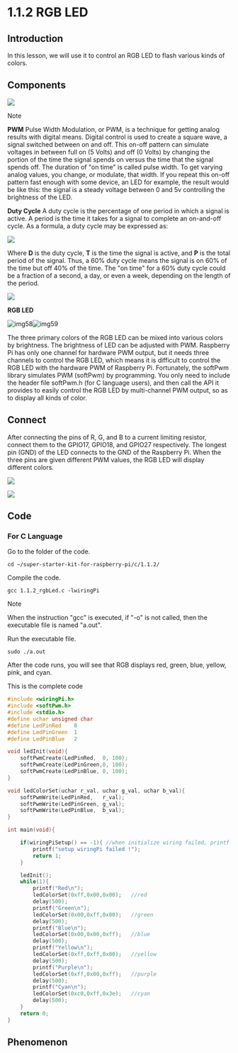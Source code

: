 # 1.1.2 RGB LED

## Introduction

In this lesson, we will use it to control an RGB LED to flash various kinds of colors.

## Components

![](./img/list_rgb_led.png)

> [!NOTE]
>
> **PWM**
> Pulse Width Modulation, or PWM, is a technique for getting analog results with digital means. Digital control is used to create a square wave, a signal switched between on and off. This on-off pattern can simulate voltages in between full on (5 Volts) and off (0 Volts) by changing the portion of the time the signal spends on versus the time that the signal spends off. The duration of "on time" is called pulse width. To get varying analog values, you change, or modulate, that width. If you repeat this on-off pattern fast enough with some device, an LED for example, the result would be like this: the signal is a steady voltage between 0 and 5v controlling the brightness of the LED.
>
> **Duty Cycle**
> A duty cycle is the percentage of one period in which a signal is active. A period is the time it takes for a signal to complete an on-and-off cycle. As a formula, a duty cycle may be expressed as:
>
> ![](./img/image56.png)
>
> Where **D** is the duty cycle, **T** is the time the signal is active, and **P** is the total period of the signal. Thus, a 60% duty cycle means the signal is on 60% of the time but off 40% of the time. The "on time" for a 60% duty cycle could be a fraction of a second, a day, or even a week, depending on the length of the period.
>
> ![](./img/image57.jpeg)

**RGB LED**

![img58](./img/image58.png)![img59](./img/image59.png)

The three primary colors of the RGB LED can be mixed into various colors by brightness. The brightness of LED can be adjusted with PWM. Raspberry Pi has only one channel for hardware PWM output, but it needs three channels to control the RGB LED, which means it is difficult to control the RGB LED with the hardware PWM of Raspberry Pi. Fortunately, the softPwm library simulates PWM (softPwm) by programming. You only need to include the header file softPwm.h (for C language users), and then call the API it provides to easily control the RGB LED by multi-channel PWM output, so as to display all kinds of color.

## Connect

After connecting the pins of R, G, and B to a current limiting resistor, connect them to the GPIO17, GPIO18, and GPIO27 respectively. The longest pin (GND) of the LED connects to the GND of the Raspberry Pi. When the three pins are given different PWM values, the RGB LED will display different colors.

![](./img/rgb_led_schematic.png)

![](./img/image61.png)



## Code

### For C Language

Go to the folder of the code.

```
cd ~/super-starter-kit-for-raspberry-pi/c/1.1.2/
```

Compile the code. 

```
gcc 1.1.2_rgbLed.c -lwiringPi
```

> [!NOTE]
>
> When the instruction "gcc" is executed, if "-o" is not called, then the executable file is named "a.out".

Run the executable file.

```
sudo ./a.out
```

After the code runs, you will see that RGB displays red, green, blue, yellow, pink, and cyan.

This is the complete code

```c
#include <wiringPi.h>
#include <softPwm.h>
#include <stdio.h>
#define uchar unsigned char
#define LedPinRed    0
#define LedPinGreen  1
#define LedPinBlue   2

void ledInit(void){
    softPwmCreate(LedPinRed,  0, 100);
    softPwmCreate(LedPinGreen,0, 100);
    softPwmCreate(LedPinBlue, 0, 100);
}

void ledColorSet(uchar r_val, uchar g_val, uchar b_val){
    softPwmWrite(LedPinRed,   r_val);
    softPwmWrite(LedPinGreen, g_val);
    softPwmWrite(LedPinBlue,  b_val);
}

int main(void){

    if(wiringPiSetup() == -1){ //when initialize wiring failed, printf messageto screen
        printf("setup wiringPi failed !");
        return 1;
    }

    ledInit();
    while(1){
        printf("Red\n");
        ledColorSet(0xff,0x00,0x00);   //red
        delay(500);
        printf("Green\n");
        ledColorSet(0x00,0xff,0x00);   //green
        delay(500);
        printf("Blue\n");
        ledColorSet(0x00,0x00,0xff);   //blue
        delay(500);
        printf("Yellow\n");
        ledColorSet(0xff,0xff,0x00);   //yellow
        delay(500);
        printf("Purple\n");
        ledColorSet(0xff,0x00,0xff);   //purple
        delay(500);
        printf("Cyan\n");
        ledColorSet(0xc0,0xff,0x3e);   //cyan
        delay(500);
    }
    return 0;
}
```

### 

## Phenomenon

